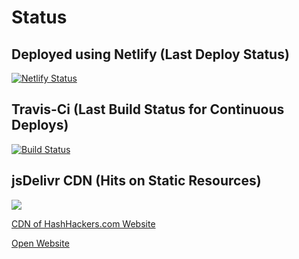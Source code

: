 # Status

## Deployed using Netlify (Last Deploy Status)

[![Netlify Status](https://api.netlify.com/api/v1/badges/1fc3addf-66b7-48f2-abe5-2563792ba7af/deploy-status)](https://app.netlify.com/sites/hashhackers/deploys)

## Travis-Ci (Last Build Status for Continuous Deploys)

[![Build Status](https://travis-ci.com/ParveenBhadooOfficial/hashhackers.com.svg?token=ksu2R6XSQHDR7U3SP6Di&branch=master)](https://travis-ci.com/ParveenBhadooOfficial/hashhackers.com)

## jsDelivr CDN (Hits on Static Resources)

[![](https://data.jsdelivr.com/v1/package/gh/ParveenBhadooOfficial/hashhackers.com/badge)](https://www.jsdelivr.com/package/gh/ParveenBhadooOfficial/hashhackers.com)

[CDN of HashHackers.com Website](https://www.jsdelivr.com/package/gh/ParveenBhadooOfficial/hashhackers.com)

[Open Website](https://www.hashhackers.com)
